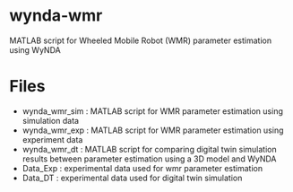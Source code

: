 # wynda-wmr
MATLAB script for Wheeled Mobile Robot (WMR) parameter estimation using WyNDA

# Files
- wynda_wmr_sim : MATLAB script for WMR parameter estimation using simulation data
- wynda_wmr_exp : MATLAB script for WMR parameter estimation using experiment data
- wynda_wmr_dt : MATLAB script for comparing digital twin simulation results between parameter estimation using a 3D model and WyNDA
- Data_Exp : experimental data used for wmr parameter estimation
- Data_DT : experimental data used for digital twin simulation
